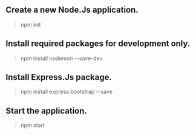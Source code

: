 ## Create a new Node.Js application.
> npm init

## Install required packages for development only.
> npm install nodemon --save-dev

## Install Express.Js package.
> npm install express bootstrap --save

## Start the application.
> npm start
